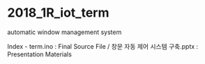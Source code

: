 # 2018_1R_iot_term
automatic window management system

Index - term.ino : Final Source File / 창문 자동 제어 시스템 구축.pptx : Presentation Materials
